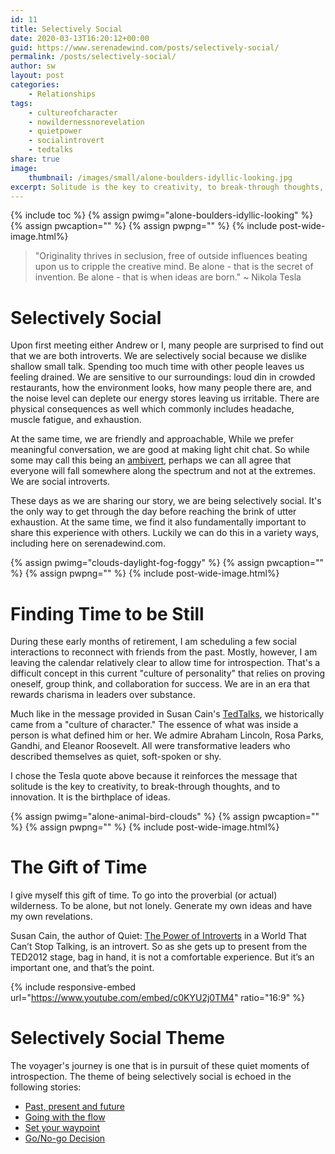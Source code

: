 ```yaml
---
id: 11
title: Selectively Social
date: 2020-03-13T16:20:12+00:00
guid: https://www.serenadewind.com/posts/selectively-social/
permalink: /posts/selectively-social/
author: sw
layout: post
categories:
    - Relationships
tags:
    - cultureofcharacter
    - nowildernessnorevelation
    - quietpower
    - socialintrovert
    - tedtalks
share: true
image:
    thumbnail: /images/small/alone-boulders-idyllic-looking.jpg 
excerpt: Solitude is the key to creativity, to break-through thoughts, and to innovation. It is the birthplace of ideas. Here is the story of two selectively social introverts.
---
```

{% include toc %}
{% assign pwimg="alone-boulders-idyllic-looking" %}
{% assign pwcaption="" %}
{% assign pwpng="" %}
{% include post-wide-image.html%}

> "Originality thrives in seclusion, free of outside influences beating upon us to cripple the creative mind. Be alone - that is the secret of invention. Be alone - that is when ideas are born." ~ Nikola Tesla

# Selectively Social

Upon first meeting either Andrew or I, many people are surprised to find out that we are both introverts. We are selectively social because we dislike shallow small talk. Spending too much time with other people leaves us feeling drained. We are sensitive to our surroundings: loud din in crowded restaurants, how the environment looks, how many people there are, and the noise level can deplete our energy stores leaving us irritable. There are physical consequences as well which commonly includes headache, muscle fatigue, and exhaustion. 

At the same time, we are friendly and approachable, While we prefer meaningful conversation, we are good at making light chit chat. So while some may call this being an [ambivert](https://introvertdear.com/news/extroverted-introvert-signs/ "definition of ambivert"), perhaps we can all agree that everyone will fall somewhere along the spectrum and not at the extremes. We are social introverts.

These days as we are sharing our story, we are being selectively social. It's the only way to get through the day before reaching the brink of utter exhaustion. At the same time, we find it also fundamentally important to share this experience with others. Luckily we can do this in a variety ways, including here on serenadewind.com. 

{% assign pwimg="clouds-daylight-fog-foggy" %}
{% assign pwcaption="" %}
{% assign pwpng="" %}
{% include post-wide-image.html%}

# Finding Time to be Still

During these early months of retirement, I am scheduling a few social interactions to reconnect with friends from the past. Mostly, however, I am leaving the calendar relatively clear to allow time for introspection. That's a difficult concept in this current "culture of personality" that relies on proving oneself, group think, and collaboration for success. We are in an era that rewards charisma in leaders over substance.

Much like in the message provided in Susan Cain's [TedTalks](https://www.youtube.com/watch?v=c0KYU2j0TM4 "The Power of Introverts"), we historically came from a "culture of character." The essence of what was inside a person is what defined him or her. We admire Abraham Lincoln, Rosa Parks, Gandhi, and Eleanor Roosevelt. All were transformative leaders who described themselves as quiet, soft-spoken or shy. 

I chose the Tesla quote above because it reinforces the message that solitude is the key to creativity, to break-through thoughts, and to innovation. It is the birthplace of ideas. 

{% assign pwimg="alone-animal-bird-clouds" %}
{% assign pwcaption="" %}
{% assign pwpng="" %}
{% include post-wide-image.html%}

# The Gift of Time

I give myself this gift of time. To go into the proverbial (or actual) wilderness. To be alone, but not lonely. Generate my own ideas and have my own revelations. 

Susan Cain, the author of Quiet: [The Power of Introverts](https://www.youtube.com/watch?v=c0KYU2j0TM4 "The Power of Introverts") in a World That Can’t Stop Talking, is an introvert. So as she gets up to present from the TED2012 stage, bag in hand, it is not a comfortable experience. But it’s an important one, and that’s the point.

{% include responsive-embed url="https://www.youtube.com/embed/c0KYU2j0TM4" ratio="16:9" %}

# Selectively Social Theme

The voyager's journey is one that is in pursuit of these quiet moments of introspection. The theme of being selectively social is echoed in the following stories:

- [Past, present and future](https://www.serenadewind.com/posts/past-present-and-future/) 
- [Going with the flow](https://www.serenadewind.com/posts/going-with-the-flow)
- [Set your waypoint](https://www.serenadewind.com/posts/set-your-waypoint/) 
- [Go/No-go Decision](https://www.serenadewind.com/posts/go-no-go-decision/) 
